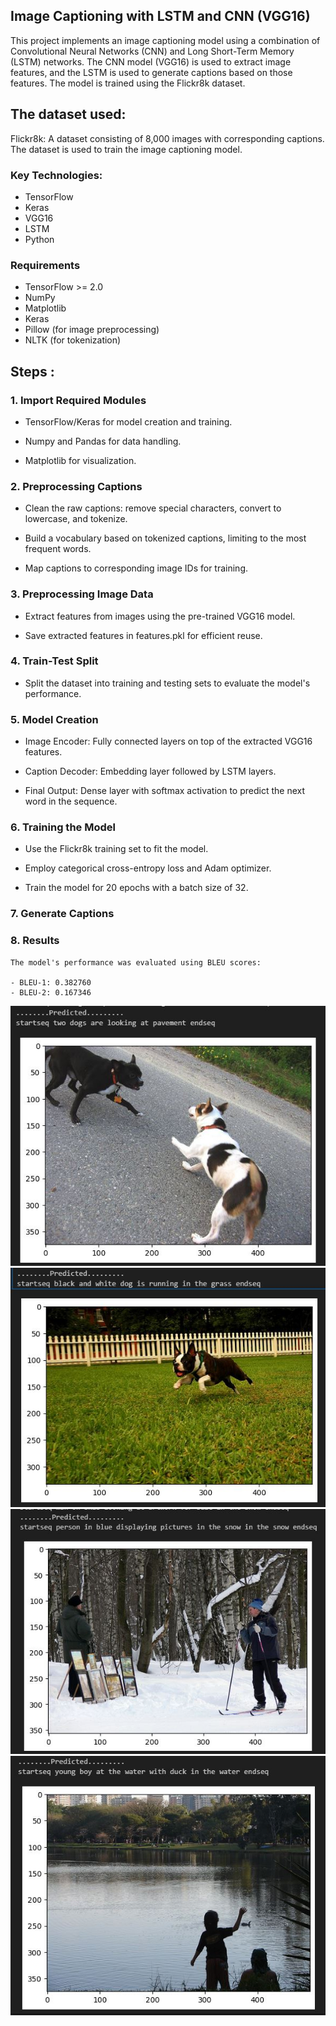 ## Image Captioning with LSTM and CNN (VGG16)
This project implements an image captioning model using a combination of Convolutional Neural Networks (CNN) and Long Short-Term Memory (LSTM) networks. The CNN model (VGG16) is used to extract image features, and the LSTM is used to generate captions based on those features. The model is trained using the Flickr8k dataset.
 
 ## The dataset used:
Flickr8k: A dataset consisting of 8,000 images with corresponding captions. The dataset is used to train the image captioning model.

### Key Technologies:
- TensorFlow
- Keras
- VGG16
- LSTM
- Python

### Requirements
- TensorFlow >= 2.0
- NumPy
- Matplotlib
- Keras
- Pillow (for image preprocessing)
- NLTK (for tokenization)

## Steps :

### 1. Import Required Modules

- TensorFlow/Keras for model creation and training.

- Numpy and Pandas for data handling.

- Matplotlib for visualization.

### 2. Preprocessing Captions

- Clean the raw captions: remove special characters, convert to lowercase, and tokenize.

- Build a vocabulary based on tokenized captions, limiting to the most frequent words.

- Map captions to corresponding image IDs for training.
### 3. Preprocessing Image Data

- Extract features from images using the pre-trained VGG16 model.

- Save extracted features in features.pkl for efficient reuse.

### 4. Train-Test Split
- Split the dataset into training and testing sets to evaluate the model's performance.
### 5. Model Creation
- Image Encoder: Fully connected layers on top of the extracted VGG16 features.

- Caption Decoder: Embedding layer followed by LSTM layers.

- Final Output: Dense layer with softmax activation to predict the next word in the sequence.
### 6. Training the Model
- Use the Flickr8k training set to fit the model.

- Employ categorical cross-entropy loss and Adam optimizer.

- Train the model for 20 epochs with a batch size of 32.
### 7. Generate Captions

### 8. Results

    The model's performance was evaluated using BLEU scores:

    - BLEU-1: 0.382760
    - BLEU-2: 0.167346

<img src="./Results/Capture1.JPG">

<img src="./Results/Capture2.JPG">

<img src="./Results/Capture3.JPG">

<img src="./Results/Capture4.JPG">



